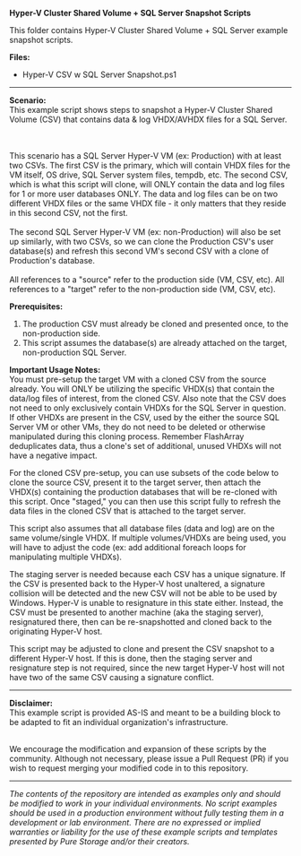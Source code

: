 **Hyper-V Cluster Shared Volume + SQL Server Snapshot Scripts**
<p align="center"></p>
This folder contains Hyper-V Cluster Shared Volume + SQL Server example snapshot scripts.

**Files:**
- Hyper-V CSV w SQL Server Snapshot.ps1

<!-- wp:separator -->
<hr class="wp-block-separator"/>
<!-- /wp:separator -->

**Scenario:**
<BR>This example script shows steps to snapshot a Hyper-V Cluster Shared Volume (CSV) that contains data & log VHDX/AVHDX files for a SQL Server. 

<BR>
<BR>
This scenario has a SQL Server Hyper-V VM (ex: Production) with at least two CSVs.  The first CSV is the primary, which will contain VHDX files for the VM itself, OS drive, SQL Server system files, tempdb, etc.  The second CSV, which is what this script will clone, will ONLY contain the data and log files for 1 or more user databases ONLY.  The data and log files can be on two different VHDX files or the same VHDX file - it only matters that they reside in this second CSV, not the first.  
<BR>
<BR>
The second SQL Server Hyper-V VM (ex: non-Production) will also be set up similarly, with two CSVs, so we can clone the Production CSV's user database(s) and refresh this second VM's second CSV with a clone of Production's database.
<BR>
<BR>
All references to a "source" refer to the production side (VM, CSV, etc).
All references to a "target" refer to the non-production side (VM, CSV, etc).

**Prerequisites:**
1. The production CSV must already be cloned and presented once, to the non-production side.  
2. This script assumes the database(s) are already attached on the target, non-production SQL Server.  

**Important Usage Notes:**
<BR>You must pre-setup the target VM with a cloned CSV from the source already.  You will ONLY be utilizing the specific VHDX(s) that contain the data/log files of interest, from the cloned CSV.  Also note that the CSV does not need to only exclusively contain VHDXs for the SQL Server in question. If other VHDXs are present in the CSV, used by the either the source SQL Server VM or other VMs, they do not need to be deleted or otherwise manipulated during this cloning process.  Remember FlashArray deduplicates data, thus a clone's set of additional, unused VHDXs will not have a negative impact.  

For the cloned CSV pre-setup, you can use subsets of the code below to clone the source CSV, present it to the target server, then attach the VHDX(s) containing the production databases that will be re-cloned with this script. Once "staged," you can then use this script fully to refresh the data files in the cloned CSV that is attached to the target server.

This script also assumes that all database files (data and log) are on the same volume/single VHDX.  If multiple volumes/VHDXs are being used, you will have to adjust the code (ex: add additional foreach loops for manipulating multiple VHDXs).

The staging server is needed because each CSV has a unique signature.  If the CSV is presented back to the Hyper-V host unaltered, a signature collision will be detected and the new CSV will not be able to be used by Windows. Hyper-V is unable to resignature in this state either.  Instead, the CSV must be presented to another machine (aka the staging server), resignatured there, then can be re-snapshotted and cloned back to the originating Hyper-V host.

This script may be adjusted to clone and present the CSV snapshot to a different Hyper-V host.  If this is done, then the staging server and resignature step is not required, since the new target Hyper-V host will not have two of the same CSV causing a signature conflict.

<!-- wp:separator -->
<hr class="wp-block-separator"/>
<!-- /wp:separator -->

**Disclaimer:**
<BR>
This example script is provided AS-IS and meant to be a building block to be adapted to fit an individual organization's infrastructure.
<BR>
<BR>

We encourage the modification and expansion of these scripts by the community. Although not necessary, please issue a Pull Request (PR) if you wish to request merging your modified code in to this repository.

<!-- wp:separator -->
<hr class="wp-block-separator"/>
<!-- /wp:separator -->

_The contents of the repository are intended as examples only and should be modified to work in your individual environments. No script examples should be used in a production environment without fully testing them in a development or lab environment. There are no expressed or implied warranties or liability for the use of these example scripts and templates presented by Pure Storage and/or their creators._
